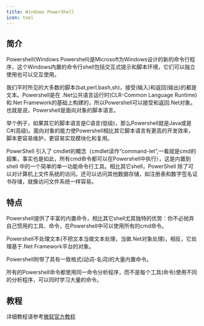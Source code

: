 ```yaml
---
title: Windows PowerShell
icon: tool
---
```

 
## 简介

Powershell(Windows Powershell)是Microsoft为Windows设计的新的命令行程序，这个Windows内置的命令行shell包括交互式提示和脚本环境，它们可以独立使用也可以交互使用。

我们平时所见的大多数的脚本(bat,perl,bash,sh)，接受(输入)和返回(输出)的都是文本。Powershell是在 .Net公共语言运行时(CLR-Common Language Runtime)和.Net Framework的基础上构建的，所以Powershell可以接受和返回.Net对象。也就是说，Powershell是面向对象的脚本语言。

举个例子，如果其它的脚本语言是C语言(低级)，那么Powershell就是Java或是C#(高级)。面向对象的能力使Powershell相比其它脚本语言有更高的开发效率，脚本更容易维护，更容易实现模块化和复用。

PowerShell 引入了 cmdlet的概念（cmdlet读作“command-let”,一看就是cmd的超集，事实也是如此，所有cmd命令都可以在Powershell中执行），这是内置到 shell 中的一个简单的单一功能命令行工具。相比其它shell，PowerShell 除了可以对计算机上文件系统的访问。还可以访问其他数据存储，如注册表和数字签名证书存储，就像访问文件系统一样容易。

## 特点

Powershell提供了丰富的内置命令，相比其它shell尤其独特的优势：你不必抛弃自己惯用的工具、命令，在Powershell中可以使用所有的cmd命令。

Powershell不处理文本(不把文本当做文本处理，当做.Net对象处理)，相反，它处理基于.Net Framework平台的对象。

Powershell附带了具有一致格式(动词-名词)的大量内置命令。

所有的Powershell命令都使用同一命令分析程序，而不是每个工具(命令)使用不同的分析程序，可以同时学习大量的命令。

## 教程

详细教程请参考[微软官方教程](https://docs.microsoft.com/zh-cn/powershell/scripting/learn/ps101/01-getting-started?view=powershell-7.1)

